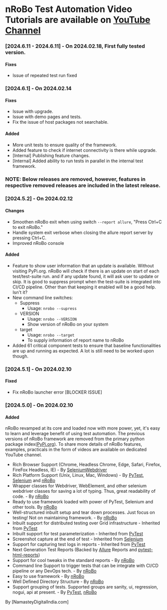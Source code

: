 # nRoBo Test Automation Video Tutorials are available on [YouTube Channel](https://t.ly/FhJzy)

[//]: <> (## Change Log)
[//]: <> (All notable changes to this project will be documented in this file.)
[//]: <> (The format is based on Keep a Changelog keepachangelog.com/)
[//]: <> (and this project adheres to Semantic Versioning semver.org/)

###
###
### [2024.6.11 - 2024.6.11] -  On 2024.02.18, First fully tested version.
#### Fixes
- Issue of repeated test run fixed

###
###
### [2024.6.1] -  On 2024.02.14
#### Fixes
- Issue with upgrade.
- Issue with demo pages and tests.
- Fix the issue of host packages not searchable.
#### Added
- More unit tests to ensure quality of the framework.
- Added feature to check if internet connectivity is there while upgrade.
- [Internal] Publishing feature changes.
- [Internal] Added ability to run tests in parallel in the internal test framework.

### NOTE: Below releases are removed, however, features in respective removed releases are included in the latest release.
### [2024.5.2] -  On 2024.02.12

#### Changes
- Smoothen nRoBo exit when using switch `--report allure`, "Press Ctrl+C to exit nRoBo."
- Handle system exit verbose when closing the allure report server by pressing Ctrl+C.
- Improved nRoBo console
#### Added
- Feature to show user information that an update is available. Without visiting PyPi.org. nRoBo will check if there is an update on start of each test/test-suite run. and if any update found, it will ask user to update or skip. It is good to suppress prompt when the test-suite is integrated into CI/CD pipeline. Other than that keeping it enabled will be a good help. Isn't it? 
- New command line switches:
    - Suppress
      - Usage: `nrobo --supress`
    - VERSION
      - Usage: `nrobo --VERSION`
      - Show version of nRoBo on your system
    - target
      - Usage: `nrobo --target`
      - To supply information of report name to nRoBo
- Added 61 critical component tests to ensure that baseline functionalities are up and running as expected. A lot is still need to be worked upon though.


###
###
### [2024.5.1] -  On 2024.02.10

#### Fixed
- Fix nRoBo launcher error [BLOCKER ISSUE]

### [2024.5.0] - On 2024.02.10

#### Added
nRoBo revamped at its core and loaded now with more power, yet, it's easy to learn and leverage benefit of using test automation. The previous versions of nRoBo framework are removed from the primary python package index([PyPi.org](https://pypi.org/)).
To share more details of nRoBo features, examples, practicals in the form of videos are available on dedicated YouTube channel.

- Rich Browser Support (Chrome, Headless Chrome, Edge, Safari, Firefox, FireFox Headless, IE) - By [SeleniumWebdriver](https://www.selenium.dev/documentation/webdriver/)
- Rich Platform Support (Unix, Linux, Mac, Windows) - By [PyTest](https://docs.pytest.org/), [Selenium](https://www.selenium.dev/) and [nRoBo](https://pypi.org/project/nrobo/)
- Wrapper classes for Webdriver, WebElement, and other selenium webdriver classes for saving a lot of typing. Thus, great readability of code. - By [nRoBo](https://pypi.org/project/nrobo/)
- Ready to use framework loaded with power of PyTest, Selenium and other tools. By [nRoBo](https://pypi.org/project/nrobo/)
- Well-structured inbuilt setup and tear down processes. Just focus on testing! Not on maintaining framework. - By [nRoBo](https://pypi.org/project/nrobo/)
- Inbuilt support for distributed testing over Grid infrastructure - Inherited from [PyTest](https://docs.pytest.org/)
- Inbuilt support for test parameterization - Inherited from [PyTest](https://docs.pytest.org/)
- Screenshot capture at the end of test - Inherited from [Selenium](https://www.selenium.dev/)
- Support for capturing test logs in reports - Inherited from [PyTest](https://docs.pytest.org/)
- Next Generation Test Reports (Backed by [Allure](https://allurereport.org/docs/pytest/) Reports and [pytest-html-reports](https://pytest-html.readthedocs.io/en/latest/user_guide.html))
- Support for cool tweaks in the standard reports - By [nRoBo](https://pypi.org/project/nrobo/)
- Command line Support to trigger tests that can be integrate with CI/CD pipeline or any DevOps tech. - By [nRoBo](https://pypi.org/project/nrobo/)
- Easy to use framework - By [nRoBo](https://pypi.org/project/nrobo/)
- Well Defined Directory Structure - By [nRoBo](https://pypi.org/project/nrobo/)
- Support grouping of tests. Supported groups are sanity, ui, regression, nogui, api at present. - By [PyTest](https://docs.pytest.org/), [nRoBo](https://pypi.org/project/nrobo/)


By [NamasteyDigitalIndia.com]